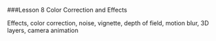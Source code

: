 ###Lesson 8 Color Correction and Effects



Effects, color correction, noise, vignette, depth of field, motion blur, 3D layers, camera animation

